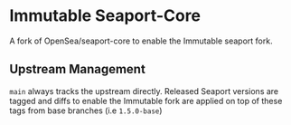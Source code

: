 # Immutable Seaport-Core

A fork of OpenSea/seaport-core to enable the Immutable seaport fork.

## Upstream Management
`main` always tracks the upstream directly. Released Seaport versions are tagged and diffs to enable the Immutable fork are applied on top of these tags from base branches (i.e `1.5.0-base`)
